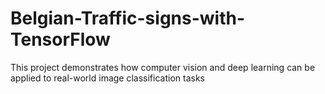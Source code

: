 # Belgian-Traffic-signs-with-TensorFlow
This project demonstrates how computer vision and deep learning can be applied to real-world image classification tasks
